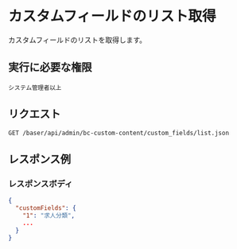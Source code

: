 # カスタムフィールドのリスト取得

カスタムフィールドのリストを取得します。

## 実行に必要な権限

```
システム管理者以上
```

## リクエスト
```
GET /baser/api/admin/bc-custom-content/custom_fields/list.json
```

## レスポンス例

### レスポンスボディ

```json
{
  "customFields": {
    "1": "求人分類",
    ...
  }
}
```
